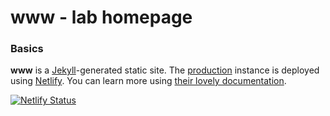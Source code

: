 # www - lab homepage

### Basics

**www** is a [Jekyll](https://jekyllrb.com/)-generated static site. The [production](https://brooklab.org) instance is deployed using [Netlify](http://netlify.com). You can learn more using [their lovely documentation](https://www.netlifycms.org/docs/jekyll/).

[![Netlify Status](https://api.netlify.com/api/v1/badges/4dd3bcd6-e1cf-4384-9dfd-a484c59b8431/deploy-status)](https://app.netlify.com/sites/brooklab/deploys)
